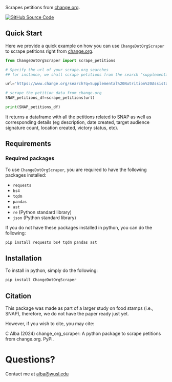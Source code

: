 Scrapes petitions from [change.org](https://www.change.org/).

[![GitHub Source Code](https://img.shields.io/badge/github_source_code-source_code?logo=github&color=green)](https://github.com/cja5553/change_org_scraper) 

## Quick Start
Here we provide a quick example on how you can use `ChangeDotOrgScraper` to scrape petitions right from [change.org](https://www.change.org/). 

```python
from ChangeDotOrgScraper import scrape_petitions

# Specify the url of your scrape.org searches
## for instance, we shall scrape petitions from the search "supplemental nutrition assistance program"

url='https://www.change.org/search?q=Supplemental%20Nutrition%20Assistance%20Program&offset=0'

# scrape the petition data from change.org
SNAP_petitions_df=scrape_petitions(url)

print(SNAP_petitions_df)
```
It returns a dataframe with all the petitions related to SNAP as well as corresponding details (eg description, date created, target audience signature count, location created, victory status, etc). 



## Requirements
### Required packages
To use `ChangeDotOrgScraper`, you are required to have the following packages installed:  
- `requests`
- `bs4`    
- `tqdm`    
- `pandas`  
- `ast`   
- `re` (Python standard library)   
- `json`  (Python standard library)  

If you do not have these packages installed in python, you can do the following:
```bash
pip install requests bs4 tqdm pandas ast
```

## Installation
To install in python, simply do the following: 
```bash
pip install ChangeDotOrgScraper
```

## Citation
This package was made as part of a larger study on food stamps (i.e., SNAP), therefore, we do not have the paper ready just yet. 

However, if you wish to cite, you may cite:

C Alba (2024) change_org_scraper: A python package to scrape petitions from change.org. PyPi. 

# Questions?
Contact me at [alba@wusl.edu](mailto:alba@wusl.edu)